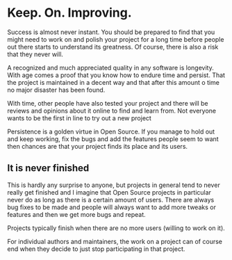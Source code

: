 # Keep. On. Improving.

Success is almost never instant. You should be prepared to find that you might
need to work on and polish your project for a long time before people out
there starts to understand its greatness. Of course, there is also a risk that
they never will.

A recognized and much appreciated quality in any software is longevity. With
age comes a proof that you know how to endure time and persist. That the
project is maintained in a decent way and that after this amount o time no
major disaster has been found.

With time, other people have also tested your project and there will be
reviews and opinions about it online to find and learn from. Not everyone
wants to be the first in line to try out a new project

Persistence is a golden virtue in Open Source. If you manage to hold out and
keep working, fix the bugs and add the features people seem to want then
chances are that your project finds its place and its users.

## It is never finished

This is hardly any surprise to anyone, but projects in general tend to never
really get finished and I imagine that Open Source projects in particular
never do as long as there is a certain amount of users. There are always bug
fixes to be made and people will always want to add more tweaks or features
and then we get more bugs and repeat.

Projects typically finish when there are no more users (willing to work on it).

For individual authors and maintainers, the work on a project can of course
end when they decide to just stop participating in that project.

